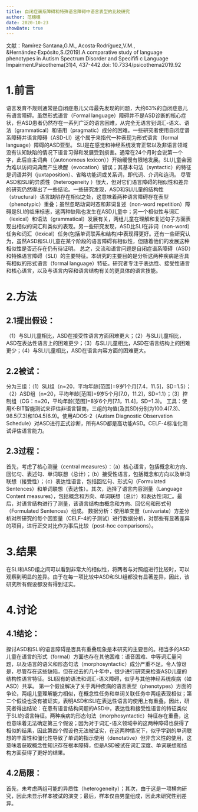 ```yaml
---
title: 自闭症谱系障碍和特殊语言障碍中语言表型的比较研究
author: 范穗穗
date: 2020-10-23
showDate: true
---
```

文献：Ramírez·Santana,G.M., Acosta·Rodríguez,V.M., &Hernández·Expósito,S.(2019).A comparative study of language phenotypes in Autism Spectrum Disorder and Specififi c Language Impairment.Psicothema(31)4, 437-442.doi: 10.7334/psicothema2019.92
# 1.前言
语言发育不规则通常是自闭症患儿父母最先发现的问题，大约63%的自闭症患儿有语言障碍。虽然形式语言（Formal language）障碍并不是ASD诊断的核心症状，但ASD患者仍然存在一系列广泛的语言困难，从完全无语言到词汇-语义、语法（grammatical）和语用（pragmatic）成分的困难。一些研究者使用自闭症谱系障碍并语言障碍（ASD-LI）这个属于来指代一种表现为形式语言（formal language）障碍的ASD亚型。
SLI是在感觉和神经系统发育正常以及非语言领域没有认知缺陷的情况下语言习得和发展受到损害。通常在24个月时会说第一个字，此后自主词典（（autonomous lexicon））开始缓慢有限地发展。SLI儿童会因为难以访问词典而产生唤醒（evocation）错误；其基本句法（syntactic）的特征是词语并列（juxtaposition）、省略功能词或关系词，即代词、介词和连词。
尽管ASD和SLI的异质性（heterogeneity ）很大，但对它们语言障碍的相似性和差异的研究仍然得出了一些结论。一些研究发现，ASD和SLI儿童的结构性（structural）语言缺陷存在相似之处，这意味着两种语言障碍存在表型（phenotypic）重叠；虽然忽略动词时态和非词复述（non-word repetition）障碍是SLI的临床标志，这两种缺陷也发生在ASD儿童中；另一个相似性与词汇（lexical）和语法（grammatical）发展有关，两组儿童在理解和复述句子方面表现出相似的词汇和类似的表现。另一些研究发现，ASD比SLI在非词（non-word）任务和词汇（lexical）任务(包括单词联系和结构)中表现得更好。还有一些研究认为，虽然ASD和SLI儿童在某个阶段的语言障碍有相似性，但随着他们的发展这种相似性是否还存在仍有待证明。
总之，交流和语言问题是自闭症谱系障碍（ASD）和特殊语言障碍（SLI）的主要特征。本研究的主要目的是分析这两种疾病是否具有相似的形式语言（formal language）特征。研究者专注于表达性、接受性语言和核心语言，以及与语言内容和语言结构有关的更具体的语言技能。
# 2.方法
## 2.1提出假设：
（1）与SLI儿童相比，ASD在接受性语言方面困难更大；（2）与SLI儿童相比，ASD在表达性语言上的困难更少；（3）与SLI儿童相比，ASD在语言结构上的困难更少；（4）与SLI儿童相比，ASD在语言内容方面的困难更大。
## 2.2被试：
分为三组：（1）SLI组（n=20，平均年龄[范围]=9岁1个月[7.4，11.5]，SD=1.5）；（2）ASD组（n=20，平均年龄[范围]=9岁5个月[7.0，11.2]，SD=1.1）；（3）控制组（CG：n=20，平均年龄[范围]=8岁6个月[7.1，11.4]，SD=1.3)。
工具：使用K-BIT智能测试来评估非语言智商，三组的均值(及其SD)分别为100.4(7.3)、98.5(7.3)和104.5(6.9)。使用ADOS-2（Autism Diagnostic Observation Schedule）对ASD进行正式诊断，所有ASD都是高功能ASD。CELF-4标准化测试评估语言能力。
## 2.3过程：
首先，考虑了核心测量（central measures）：（a）核心语言，包括概念和方向、回忆句、表述句、单词联想（总计）；（b）接受性语言，包括概念和方向以及单词联想（接受性）；（c）表达性语言，包括回忆句、形式句（Formulated Sentences）和单词联想（表达性）。其次，选择了语言内容测量（Language Content measures），包括概念和方向、单词联想（总计）和表达性词汇。最后，对语言结构进行了测量，该语言结构由概念和方向、回忆句和形式句（Formulated Sentences）组成。
数据分析：使用单变量（univariate）方差分析对所研究的每个因变量（CELF-4的子测试）进行数据分析，对那些有显著差异的项目，进行正交对比作为事后比较（post-hoc comparisons）。
# 3.结果
在SLI和ASD组之间可以看到非常大的相似性，将两者与对照组进行比较时，可以观察到明显的差异。由于在每一项比较中ASD和SLI组都没有显著差异，因此，该研究所有假设都没有得到证实。
# 4.讨论
## 4.1结论：
探讨ASD和SLI的语言障碍是否具有重叠现象是本研究的主要目的。相当多的ASD儿童在语言的形式（formal）方面也存在其他困难：语音困难、中等词汇量问题，以及语言的语义和形态句法（morphosyntactic）成分严重不足。令人惊讶是，尽管存在这些缺陷，但在过去的几十年中，很少进行研究来检查ASD儿童的结构性语言特征。SLI固有的语法和词汇-语义障碍，似乎与其他神经系统疾病（如ASD）共享。
第一个假设解决了关于两种疾病的语言表型（phenotypes）方面的争论，两组儿童理解能力相似，在概念性任务和单词关联任务中两组表现相似；第二个假设也没有被证实，表明ASD和SLI在表达性语言的使用上有重叠。因此，研究者得出结论：在患有语言结构问题的ASD中，表达性和接受性语言的特征类似于SLI的语言特征。两种疾病的形态句法（morphosyntactic）特征存在重叠，这也意味着无法确定第三个假设；因为对于词汇-语义领域中的这两种障碍也获得了相似的结果，因此第四个假设也无法被证实，在这两种情况下，似乎学到的单词联想的丰富性和僵化性导致了单词的指示使用（denotative）但非含义性的使用，这意味着获取概念性知识存在根本障碍，但是ASD被试在词汇深度、单词联想和结构方面获得了更好的结果。
## 4.2局限：
首先，未考虑两组可能的异质性（heterogeneity）；其次，由于这是一项横向研究，因此未显示样本被试的演变；最后，样本仅由男童组成，因此未研究性别差异。
